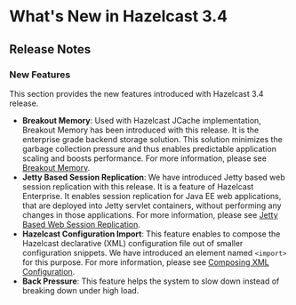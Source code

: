 # What's New in Hazelcast 3.4



## Release Notes

### New Features
This section provides the new features introduced with Hazelcast 3.4 release. 

- **Breakout Memory**: Used with Hazelcast JCache implementation, Breakout Memory has been introduced with this release. It is the enterprise grade backend storage solution. This solution minimizes the garbage collection pressure and thus enables predictable application scaling and boosts performance. For more information, please see [Breakout Memory](#breakout-memory).
- **Jetty Based Session Replication**: We have introduced Jetty based web session replication with this release. It is a feature of Hazelcast Enterprise. It enables session replication for Java EE web applications, that are deployed into Jetty servlet containers, without performing any changes in those applications. For more information, please see [Jetty Based Web Session Replication](#jetty-based-web-session-replication).
- **Hazelcast Configuration Import**: This feature enables to compose the Hazelcast declarative (XML) configuration file out of smaller configuration snippets. We have introduced an element named `<import>` for this purpose. For more information, please see [Composing XML Configuration](#composing-xml-configuration).
- **Back Pressure**: This feature helps the system to slow down instead of breaking down under high load.


